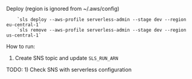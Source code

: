 Deploy (region is ignored from ~/.aws/config)

        `sls deploy --aws-profile serverless-admin --stage dev --region eu-central-1`
        `sls remove --aws-profile serverless-admin --stage dev --region us-central-1`
        
How to run:
 1) Create SNS topic and update `SLS_RUN_ARN`

TODO:
    1) Check SNS with serverless configuration